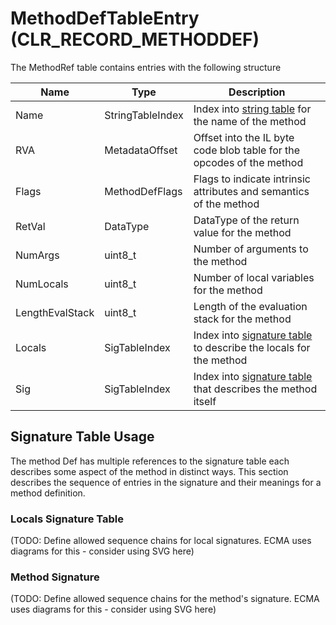 # MethodDefTableEntry (CLR_RECORD_METHODDEF)

The MethodRef table contains entries with the following structure

| Name      | Type                 | Description  
|-----------|----------------------|------------  
| Name      | StringTableIndex     | Index into [string table](StringTable.md) for the name of the method
| RVA       | MetadataOffset       | Offset into the IL byte code blob table for the opcodes of the method
| Flags     | MethodDefFlags       | Flags to indicate intrinsic attributes and semantics of the method
| RetVal    | DataType             | DataType of the return value for the method
| NumArgs   | uint8_t              | Number of arguments to the method
| NumLocals | uint8_t              | Number of local variables for the method
| LengthEvalStack | uint8_t        | Length of the evaluation stack for the method
| Locals    | SigTableIndex        | Index into [signature table](SignatureTable.md) to describe the locals for the method
| Sig       | SigTableIndex        | Index into [signature table](SignatureTable.md) that describes the method itself

## Signature Table Usage

The method Def has multiple references to the signature table each describes some aspect of the method in distinct ways. This section describes the sequence of entries in the signature and their meanings for a method definition.

### Locals Signature Table

(TODO: Define allowed sequence chains for local signatures. ECMA uses diagrams for this - consider using SVG here)

### Method Signature

(TODO: Define allowed sequence chains for the method's signature. ECMA uses diagrams for this - consider using SVG here)
